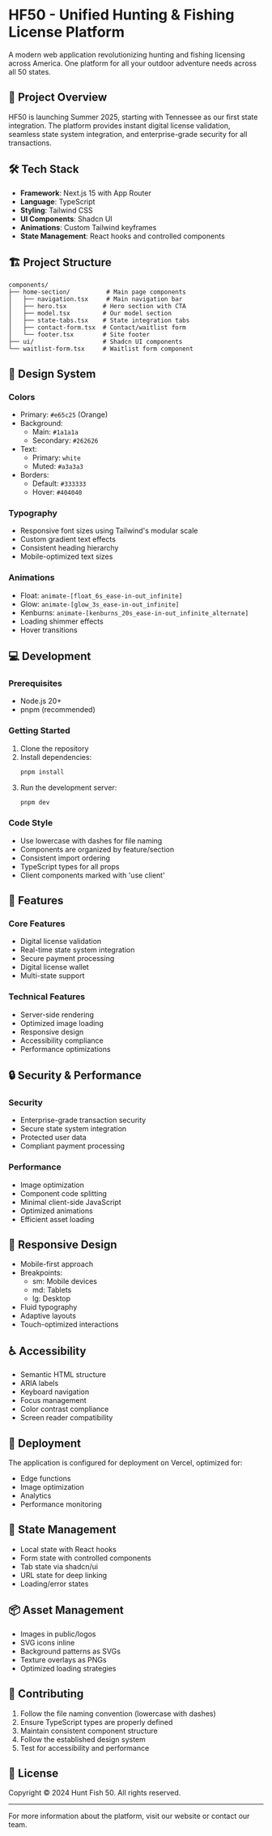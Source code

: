 # HF50 - Unified Hunting & Fishing License Platform

A modern web application revolutionizing hunting and fishing licensing across America. One platform for all your outdoor adventure needs across all 50 states.

## 🚀 Project Overview

HF50 is launching Summer 2025, starting with Tennessee as our first state integration. The platform provides instant digital license validation, seamless state system integration, and enterprise-grade security for all transactions.

## 🛠 Tech Stack

- **Framework**: Next.js 15 with App Router
- **Language**: TypeScript
- **Styling**: Tailwind CSS
- **UI Components**: Shadcn UI
- **Animations**: Custom Tailwind keyframes
- **State Management**: React hooks and controlled components

## 🏗 Project Structure

```
components/
├── home-section/          # Main page components
│   ├── navigation.tsx     # Main navigation bar
│   ├── hero.tsx          # Hero section with CTA
│   ├── model.tsx         # Our model section
│   ├── state-tabs.tsx    # State integration tabs
│   ├── contact-form.tsx  # Contact/waitlist form
│   └── footer.tsx        # Site footer
├── ui/                   # Shadcn UI components
└── waitlist-form.tsx     # Waitlist form component
```

## 🎨 Design System

### Colors

- Primary: `#e65c25` (Orange)
- Background:
  - Main: `#1a1a1a`
  - Secondary: `#262626`
- Text:
  - Primary: `white`
  - Muted: `#a3a3a3`
- Borders:
  - Default: `#333333`
  - Hover: `#404040`

### Typography

- Responsive font sizes using Tailwind's modular scale
- Custom gradient text effects
- Consistent heading hierarchy
- Mobile-optimized text sizes

### Animations

- Float: `animate-[float_6s_ease-in-out_infinite]`
- Glow: `animate-[glow_3s_ease-in-out_infinite]`
- Kenburns: `animate-[kenburns_20s_ease-in-out_infinite_alternate]`
- Loading shimmer effects
- Hover transitions

## 💻 Development

### Prerequisites

- Node.js 20+
- pnpm (recommended)

### Getting Started

1. Clone the repository
2. Install dependencies:
   ```bash
   pnpm install
   ```
3. Run the development server:
   ```bash
   pnpm dev
   ```

### Code Style

- Use lowercase with dashes for file naming
- Components are organized by feature/section
- Consistent import ordering
- TypeScript types for all props
- Client components marked with 'use client'

## 🎯 Features

### Core Features

- Digital license validation
- Real-time state system integration
- Secure payment processing
- Digital license wallet
- Multi-state support

### Technical Features

- Server-side rendering
- Optimized image loading
- Responsive design
- Accessibility compliance
- Performance optimizations

## 🔒 Security & Performance

### Security

- Enterprise-grade transaction security
- Secure state system integration
- Protected user data
- Compliant payment processing

### Performance

- Image optimization
- Component code splitting
- Minimal client-side JavaScript
- Optimized animations
- Efficient asset loading

## 📱 Responsive Design

- Mobile-first approach
- Breakpoints:
  - sm: Mobile devices
  - md: Tablets
  - lg: Desktop
- Fluid typography
- Adaptive layouts
- Touch-optimized interactions

## ♿️ Accessibility

- Semantic HTML structure
- ARIA labels
- Keyboard navigation
- Focus management
- Color contrast compliance
- Screen reader compatibility

## 🚀 Deployment

The application is configured for deployment on Vercel, optimized for:

- Edge functions
- Image optimization
- Analytics
- Performance monitoring

## 🔄 State Management

- Local state with React hooks
- Form state with controlled components
- Tab state via shadcn/ui
- URL state for deep linking
- Loading/error states

## 📦 Asset Management

- Images in public/logos
- SVG icons inline
- Background patterns as SVGs
- Texture overlays as PNGs
- Optimized loading strategies

## 🤝 Contributing

1. Follow the file naming convention (lowercase with dashes)
2. Ensure TypeScript types are properly defined
3. Maintain consistent component structure
4. Follow the established design system
5. Test for accessibility and performance

## 📝 License

Copyright © 2024 Hunt Fish 50. All rights reserved.

---

For more information about the platform, visit our website or contact our team.
